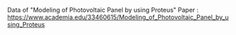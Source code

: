 Data of "Modeling of Photovoltaic Panel by using Proteus" Paper :
https://www.academia.edu/33460615/Modeling_of_Photovoltaic_Panel_by_using_Proteus
